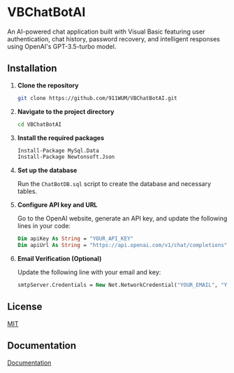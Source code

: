 # VBChatBotAI

An AI-powered chat application built with Visual Basic featuring user authentication, chat history, password recovery, and intelligent responses using OpenAI's GPT-3.5-turbo model.

## Installation

1. **Clone the repository**

   ```sh
   git clone https://github.com/911WUM/VBChatBotAI.git
   ```

2. **Navigate to the project directory**

   ```sh
   cd VBChatBotAI
   ```

3. **Install the required packages**

   ```sh
   Install-Package MySql.Data
   Install-Package Newtonsoft.Json
   ```

4. **Set up the database**

   Run the `ChatBotDB.sql` script to create the database and necessary tables.

5. **Configure API key and URL**

   Go to the OpenAI website, generate an API key, and update the following lines in your code:

   ```vb
   Dim apiKey As String = "YOUR_API_KEY"
   Dim apiUrl As String = "https://api.openai.com/v1/chat/completions"
   ```

6. **Email Verification (Optional)**

   Update the following line with your email and key:

   ```vb
   smtpServer.Credentials = New Net.NetworkCredential("YOUR_EMAIL", "YOUR_KEY")
   ```


## License

[MIT](https://github.com/911whatsuremergency/VBChatBotAI/blob/main/LICENSE)


## Documentation

[Documentation](https://www.youtube.com/watch?v=5HNyJ5NREZ4)
